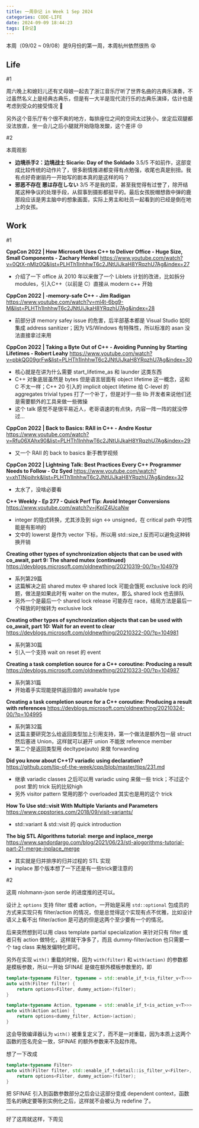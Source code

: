 ```yaml
---
title: 一周杂记 in Week 1 Sep 2024
categories: CODE-LIFE
date: 2024-09-09 18:44:23
tags: [杂记]
---
```

本周（09/02 ~ 09/08）是9月份的第一周，本周杭州依然很热 😵

## Life

\#1

周六晚上和媳妇儿还有丈母娘一起去了浙江音乐厅听了世界名曲的古典乐演奏，不过虽然名义上是经典古典乐，但是有一大半是现代流行乐的古典乐演绎，估计也是考虑到受众的接受情况 🤣

另外这个音乐厅有个很不爽的地方，每排座位之间的空间太过狭小，坐定后双腿都没法放直，坐一会儿之后小腿就开始隐隐发酸，这个差评 😒

\#2

本周观影

- **边境杀手2：边境战士 Sicario: Day of the Soldado** 3.5/5 不如前作，这部变成比较传统的动作片了，很多剧情推进都变得有点勉强，收尾也真是别扭。我有点好奇谢丽丹一开始写的剧本真的是这样的吗？
- **邪恶不存在 悪は存在しない** 3/5 不是我的菜，甚至我觉得有过誉了，除开结尾这种争议的处理手段，从叙事到摄影都挺平的。最后女孩脱帽想救中弹的鹿那段应该是男主脑中的想象画面，实际上男主和社员一起看到的已经是倒在地上的女孩。

## Work

\#1

**CppCon 2022 | How Microsoft Uses C++ to Deliver Office - Huge Size, Small Components - Zachary Henkel** https://www.youtube.com/watch?v=0QtX-nMlz0Q&list=PLHTh1InhhwT6c2JNtUiJkaH8YRqzhU7Ag&index=27

- 介绍了一下 office 从 2010 年以来做了一个 Liblets 计划的改进，比如拆分modules，引入C++（以前是 C）直接从 modern c++ 开始

**CppCon 2022 | -memory-safe C++ - Jim Radigan** https://www.youtube.com/watch?v=ml4t-6bg9-M&list=PLHTh1InhhwT6c2JNtUiJkaH8YRqzhU7Ag&index=28

- 前部分讲 memory safey issue 的危害，后半部基本都是 Visual Studio 如何集成 address sanitizer；因为 VS/Windows 有特殊性，所以标准的 asan 没法直接拿过来用

**CppCon 2022 | Taking a Byte Out of C++ - Avoiding Punning by Starting Lifetimes - Robert Leahy** https://www.youtube.com/watch?v=pbkQG09grFw&list=PLHTh1InhhwT6c2JNtUiJkaH8YRqzhU7Ag&index=30

- 核心就是在讲为什么需要 start_lifetime_as 和 launder 这类东西
- C++ 对象底层虽然是 bytes 但是语言层面有 object lifetime 这一概念，这和 C 不太一样；C++ 20 引入的 implicit object lifetime 给 C-level 的 aggregates trivial types 打了一个补丁，但是对于一些 lib 开发者来说他们还是需要额外的工具来做一些微操
- 这个 talk 感觉不是很平易近人，老哥语速的有点快，内容一阵一阵的就没停过…

**CppCon 2022 | Back to Basics: RAII in C++ - Andre Kostur** https://www.youtube.com/watch?v=Rfu06XAhx90&list=PLHTh1InhhwT6c2JNtUiJkaH8YRqzhU7Ag&index=29

- 又一个 RAII 的 back to basics 新手教学视频

**CppCon 2022 | Lightning Talk: Best Practices Every C++ Programmer Needs to Follow - Oz Syed** https://www.youtube.com/watch?v=xhTINjoihrk&list=PLHTh1InhhwT6c2JNtUiJkaH8YRqzhU7Ag&index=32

- 太水了，没啥必要看

**C++ Weekly - Ep 277 - Quick Perf Tip: Avoid Integer Conversions** https://www.youtube.com/watch?v=jKpIZ4UcaNw

- integer 的隐式转换，尤其涉及到 sign ↔ unsigned，在 critical path 中对性能是有影响的
- 文中的 lowerst 是作为 vector 下标，所以用 std::size_t 反而可以避免这种转换开销

**Creating other types of synchronization objects that can be used with co_await, part 9: The shared mutex (continued)** https://devblogs.microsoft.com/oldnewthing/20210319-00/?p=104979

- 系列第29篇
- 这篇解决之前 shared mutex 中 shared lock 可能会饿死 exclusive lock 的问题，做法是如果此时有 waiter on the mutex，那么 shared lock 也去排队
- 另外一个是最后一个 shared lock release 可能存在 race，结局方法是最后一个释放的时候转为 exclusive lock

**Creating other types of synchronization objects that can be used with co_await, part 10: Wait for an event to clear** https://devblogs.microsoft.com/oldnewthing/20210322-00/?p=104981

- 系列第30篇
- 引入一个支持 wait on reset 的 event

**Creating a task completion source for a C++ coroutine: Producing a result** https://devblogs.microsoft.com/oldnewthing/20210323-00/?p=104987

- 系列第31篇
- 开始着手实现能提供返回值的 awaitable type

**Creating a task completion source for a C++ coroutine: Producing a result with references** https://devblogs.microsoft.com/oldnewthing/20210324-00/?p=104995

- 系列第32篇
- 这篇主要研究怎么给返回类型加上引用支持，第一个做法是额外包一层 struct 然后塞进 Union，这样就可以避开 union 不能放 reference member
- 第二个是返回类型用 decltype(auto) 来做 forwarding

**Did you know about C++17 variadic using declaration?** https://github.com/tip-of-the-week/cpp/blob/master/tips/231.md

- 继承 variadic classes 之后可以用 variadic using 来做一些 trick；不过这个 post 里的 trick 玩的比较high
- 另外 visitor pattern 常用的那个 overloaded 其实也是用的这个 trick

**How To Use std::visit With Multiple Variants and Parameters** https://www.cppstories.com/2018/09/visit-variants/

- std::variant & std::visit 的 quick introduction

**The big STL Algorithms tutorial: merge and inplace_merge** https://www.sandordargo.com/blog/2021/06/23/stl-alogorithms-tutorial-part-21-merge-inplace_merge

- 其实就是归并排序的归并过程的 STL 实现
- inplace 那个版本想了一下还是有一些trick要注意的

\#2

这周 nlohmann-json serde 的进度推的还可以。

设计上 `options` 支持 filter 或者 action，一开始是采用 `std::optional` 包成员的方式来实现只有 filter/action 的情况，但是总觉得这个实现有点不优雅，比如设计语义上看不出 filter/action 是可选的但是这两个至少要有一个的情况。

后来突然想到可以用 class template partial specialization 来针对只有 filter 或者只有 action 做特化，这样就干净多了，而且 dummy-filter/action 也只需要一个 tag class 来触发偏特化即可。

另外在实现 `with()` 重载的时候，因为 `with(filter)` 和 `with(action)` 的参数都是模板参数，所以一开始 SFINAE 是做在额外模板参数里的，即

```cpp
template<typename Filter, typename = std::enable_if_t<is_filter_v<T>>>
auto with(Filter filter) {
    return options<Filter, dummy_action>(filter);
}

template<typename Action, typename = std::enable_if_t<is_action_v<T>>>
auto with(Action action) {
    return options<dummy_filter, Action>(action);
}
```

这会导致编译器认为 `with()` 被重复定义了，而不是一对重载，因为本质上这两个函数的签名完全一致，SFINAE 的额外参数来不及起作用。

想了一下改成

```cpp
template<typename Filter>
auto with(Filter filter, std::enable_if_t<detail::is_filter_v<Filter>, int*> = 0) {
    return options<Filter, dummy_action>(filter);
}
```

把 SFINAE 引入到函数参数部分之后会让这部分变成 dependent context，函数签名的确定要等到实例化之后，这样就不会被认为 redefine 了。

---

好了这周就这样，下周见
